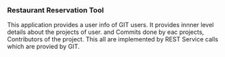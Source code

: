 ### Restaurant Reservation Tool

This application provides a user info of GIT users. It provides innner level details about the projects of user. and Commits done by eac projects, Contributors of the project. This all are implemented by REST Service calls which are provied by GIT.
